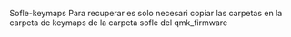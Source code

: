 Sofle-keymaps
Para recuperar es solo necesari copiar las carpetas en la carpeta de keymaps de la carpeta sofle del qmk_firmware
